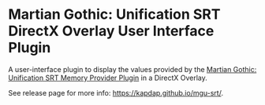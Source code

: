 # Martian Gothic: Unification SRT DirectX Overlay User Interface Plugin

A user-interface plugin to display the values provided by the
[Martian Gothic: Unification SRT Memory Provider Plugin](https://github.com/kapdap/mgu-srt-provider)
in a DirectX Overlay.

See release page for more info: https://kapdap.github.io/mgu-srt/.

